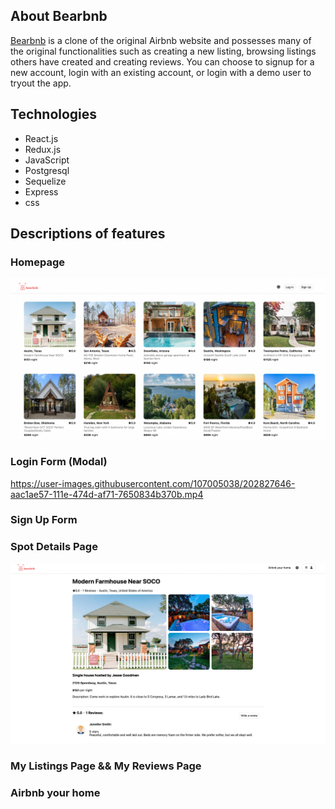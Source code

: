 ## About Bearbnb
[Bearbnb](https://lx-airbnb-project.herokuapp.com/) is a clone of the original Airbnb website and possesses many of the original functionalities such as creating a new listing, browsing listings others have created and creating reviews. You can choose to signup for a new account, login with an existing account, or login with a demo user to tryout the app.

## Technologies
- React.js
- Redux.js
- JavaScript
- Postgresql
- Sequelize
- Express
- css

## Descriptions of features
### Homepage
![](/images/homepage.png)

### Login Form (Modal)
https://user-images.githubusercontent.com/107005038/202827646-aac1ae57-111e-474d-af71-7650834b370b.mp4

### Sign Up Form

### Spot Details Page
![](/images/details-page.png)

### My Listings Page && My Reviews Page

### Airbnb your home
